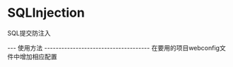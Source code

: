 SQLInjection
============

SQL提交防注入


--- 使用方法  -------------------------------------
在要用的项目webconfig文件中增加相应配置


<configuration> 
  <system.web> 
    <httpModules>
       <add name="SQLInjection" type="SQLInjection.SQLInjection"/> 
   </httpModules> 
  </system.web>
    <appSettings>
        <add key="SQLInjectionEnable" value="1"/> <!-- 是否启用;默认启用 -->
        <add key="SQLInjection" value="pcstx"/>  <!-- 追加过滤关键词;常用的已内置 -->
    </appSettings>
</configuration>
